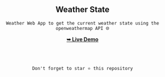 <div align="center">


  <h2 align="center">Weather State</h2>

 `Weather Web App to get the current weather state using the openweathermap API 🌐`

  <a href="https://weatherstate.vercel.app/"><strong>➥ Live Demo</strong></a>

  <br><br>

  

  `Don't forget to star ⭐ this repository`

</div>
